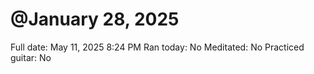 # @January 28, 2025

Full date: May 11, 2025 8:24 PM
Ran today: No
Meditated: No
Practiced guitar: No